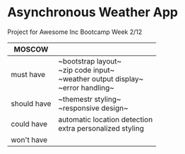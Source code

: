 # Asynchronous Weather App
Project for Awesome Inc Bootcamp Week 2/12

| MOSCOW | |
| - | - |
| must have | ~bootstrap layout~<br>~zip code input~<br>~weather output display~<br>~error handling~ |
| should have | ~themestr styling~<br>~responsive design~ |
| could have | automatic location detection<br>extra personalized styling |
| won't have |  |
